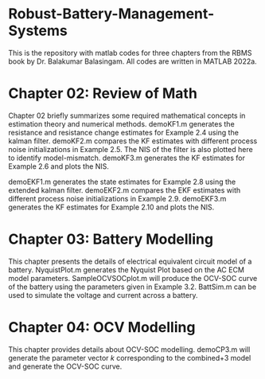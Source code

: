 # Robust-Battery-Management-Systems
This is the repository with matlab codes for three chapters from the RBMS book by Dr. Balakumar Balasingam.
All codes are written in MATLAB 2022a.

# Chapter 02: Review of Math
Chapter 02 briefly summarizes some required mathematical concepts in estimation theory and numerical methods. 
demoKF1.m generates the resistance and resistance change estimates for Example 2.4 using the kalman filter. 
demoKF2.m compares the KF estimates with different process noise initializations in Example 2.5. The NIS of the filter is also plotted here to identify model-mismatch. 
demoKF3.m generates the KF estimates for Example 2.6 and plots the NIS.

demoEKF1.m generates the state estimates for Example 2.8 using the extended kalman filter. 
demoEKF2.m compares the EKF estimates with different process noise initializations in Example 2.9. 
demoEKF3.m generates the KF estimates for Example 2.10 and plots the NIS.

# Chapter 03: Battery Modelling
This chapter presents the details of electrical equivalent circuit model of a battery. 
NyquistPlot.m generates the Nyquist Plot based on the AC ECM model parameters.
SampleOCVSOCplot.m will produce the OCV-SOC curve of the battery using the parameters given in Example 3.2.
BattSim.m can be used to simulate the voltage and current across a battery. 

# Chapter 04: OCV Modelling
This chapter provides details about OCV-SOC modelling.
demoCP3.m will generate the parameter vector $k$ corresponding to the combined+3 model and generate the OCV-SOC curve.
